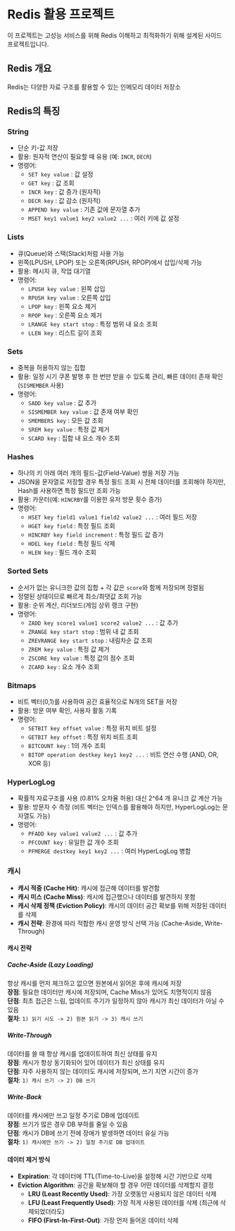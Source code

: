 # Redis 활용 프로젝트 

이 프로젝트는 고성능 서비스를 위해 Redis 이해하고 최적화하기 위해 설계된 사이드 프로젝트입니다.

## Redis 개요
Redis는 다양한 자료 구조를 활용할 수 있는 인메모리 데이터 저장소

## Redis의 특징

### String
- 단순 키-값 저장
- 활용: 원자적 연산이 필요할 때 유용 (예: `INCR`, `DECR`)
- 명령어:
  - `SET key value` : 값 설정
  - `GET key` : 값 조회
  - `INCR key` : 값 증가 (원자적)
  - `DECR key` : 값 감소 (원자적)
  - `APPEND key value` : 기존 값에 문자열 추가
  - `MSET key1 value1 key2 value2 ...` : 여러 키에 값 설정

### Lists
- 큐(Queue)와 스택(Stack)처럼 사용 가능
- 왼쪽(LPUSH, LPOP) 또는 오른쪽(RPUSH, RPOP)에서 삽입/삭제 가능
- 활용: 메시지 큐, 작업 대기열
- 명령어:
  - `LPUSH key value` : 왼쪽 삽입
  - `RPUSH key value` : 오른쪽 삽입
  - `LPOP key` : 왼쪽 요소 제거
  - `RPOP key` : 오른쪽 요소 제거
  - `LRANGE key start stop` : 특정 범위 내 요소 조회
  - `LLEN key` : 리스트 길이 조회

### Sets
- 중복을 허용하지 않는 집합
- 활용: 일정 시기 쿠폰 발행 후 한 번만 받을 수 있도록 관리, 빠른 데이터 존재 확인 (`SISMEMBER` 사용)
- 명령어:
  - `SADD key value` : 값 추가
  - `SISMEMBER key value` : 값 존재 여부 확인
  - `SMEMBERS key` : 모든 값 조회
  - `SREM key value` : 특정 값 제거
  - `SCARD key` : 집합 내 요소 개수 조회

### Hashes
- 하나의 키 아래 여러 개의 필드-값(Field-Value) 쌍을 저장 가능
- JSON을 문자열로 저장할 경우 특정 필드 조회 시 전체 데이터를 조회해야 하지만, Hash를 사용하면 특정 필드만 조회 가능
- 활용: 카운터(예: `HINCRBY`를 이용한 유저 방문 횟수 증가)
- 명령어:
  - `HSET key field1 value1 field2 value2 ...` : 여러 필드 저장
  - `HGET key field` : 특정 필드 조회
  - `HINCRBY key field increment` : 특정 필드 값 증가
  - `HDEL key field` : 특정 필드 삭제
  - `HLEN key` : 필드 개수 조회

### Sorted Sets
- 순서가 없는 유니크한 값의 집합 + 각 값은 `score`와 함께 저장되며 정렬됨
- 정렬된 상태이므로 빠르게 최소/최댓값 조회 가능
- 활용: 순위 계산, 리더보드(게임 상위 랭크 구현)
- 명령어:
  - `ZADD key score1 value1 score2 value2 ...` : 값 추가
  - `ZRANGE key start stop` : 범위 내 값 조회
  - `ZREVRANGE key start stop` : 내림차순 값 조회
  - `ZREM key value` : 특정 값 제거
  - `ZSCORE key value` : 특정 값의 점수 조회
  - `ZCARD key` : 요소 개수 조회

### Bitmaps
- 비트 벡터(0,1)를 사용하여 공간 효율적으로 N개의 SET을 저장
- 활용: 방문 여부 확인, 사용자 활동 기록
- 명령어:
  - `SETBIT key offset value` : 특정 위치 비트 설정
  - `GETBIT key offset` : 특정 위치 비트 조회
  - `BITCOUNT key` : 1의 개수 조회
  - `BITOP operation destkey key1 key2 ...` : 비트 연산 수행 (AND, OR, XOR 등)

### HyperLogLog
- 확률적 자료구조를 사용 (0.81% 오차율 허용) 대신 2^64 개 유니크 값 계산 가능
- 활용: 방문자 수 측정 (비트 벡터는 인덱스를 활용해야 하지만, HyperLogLog는 문자열도 가능)
- 명령어:
  - `PFADD key value1 value2 ...` : 값 추가
  - `PFCOUNT key` : 유일한 값 개수 조회
  - `PFMERGE destkey key1 key2 ...` : 여러 HyperLogLog 병합

### 캐시

- **캐시 적중 (Cache Hit)**: 캐시에 접근해 데이터를 발견함<br/>
- **캐시 미스 (Cache Miss)**: 캐시에 접근했으나 데이터를 발견하지 못함<br/>
- **캐시 삭제 정책 (Eviction Policy)**: 캐시의 데이터 공간 확보를 위해 저장된 데이터를 삭제<br/>
- **캐시 전략**: 환경에 따라 적합한 캐시 운영 방식 선택 가능 (Cache-Aside, Write-Through)

#### 캐시 전략

##### Cache-Aside (Lazy Loading)
항상 캐시를 먼저 체크하고 없으면 원본에서 읽어온 후에 캐시에 저장<br/>
**장점**: 필요한 데이터만 캐시에 저장되며, Cache Miss가 있어도 치명적이지 않음<br/>
**단점**: 최초 접근은 느림, 업데이트 주기가 일정하지 않아 캐시가 최신 데이터가 아닐 수 있음<br/>
**절차**: `1) 읽기 시도 -> 2) 원본 읽기 -> 3) 캐시 쓰기`

##### Write-Through
데이터를 쓸 때 항상 캐시를 업데이트하여 최신 상태를 유지<br/>
**장점**: 캐시가 항상 동기화되어 있어 데이터가 최신 상태를 유지<br/>
**단점**: 자주 사용하지 않는 데이터도 캐시에 저장되며, 쓰기 지연 시간이 증가<br/>
**절차**: `1) 캐시 쓰기 -> 2) DB 쓰기`

##### Write-Back
데이터를 캐시에만 쓰고 일정 주기로 DB에 업데이트<br/>
**장점**: 쓰기가 많은 경우 DB 부하를 줄일 수 있음<br/>
**단점**: 캐시가 DB에 쓰기 전에 장애가 발생하면 데이터 유실 가능<br/>
**절차**: `1) 캐시에만 쓰기 -> 2) 일정 주기로 DB 업데이트`

#### 데이터 제거 방식

- **Expiration**: 각 데이터에 TTL(Time-to-Live)을 설정해 시간 기반으로 삭제<br/>
- **Eviction Algorithm**: 공간을 확보해야 할 경우 어떤 데이터를 삭제할지 결정
  - **LRU (Least Recently Used)**: 가장 오랫동안 사용되지 않은 데이터 삭제
  - **LFU (Least Frequently Used)**: 가장 적게 사용된 데이터를 삭제 (최근에 삭제되었더라도)
  - **FIFO (First-In-First-Out)**: 가장 먼저 들어온 데이터 삭제